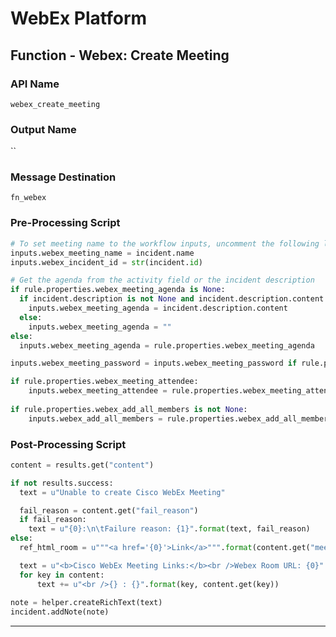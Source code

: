 <!--
    DO NOT MANUALLY EDIT THIS FILE
    THIS FILE IS AUTOMATICALLY GENERATED WITH resilient-sdk codegen
-->

# WebEx Platform

## Function - Webex: Create Meeting

### API Name
`webex_create_meeting`

### Output Name
``

### Message Destination
`fn_webex`

### Pre-Processing Script
```python
# To set meeting name to the workflow inputs, uncomment the following lines
inputs.webex_meeting_name = incident.name
inputs.webex_incident_id = str(incident.id)

# Get the agenda from the activity field or the incident description
if rule.properties.webex_meeting_agenda is None:
  if incident.description is not None and incident.description.content is not None:
    inputs.webex_meeting_agenda = incident.description.content
  else:
    inputs.webex_meeting_agenda = ""
else:
  inputs.webex_meeting_agenda = rule.properties.webex_meeting_agenda

inputs.webex_meeting_password = inputs.webex_meeting_password if rule.properties.webex_meeting_password is None else rule.properties.webex_meeting_password

if rule.properties.webex_meeting_attendee:
    inputs.webex_meeting_attendee = rule.properties.webex_meeting_attendee
    
if rule.properties.webex_add_all_members is not None:
    inputs.webex_add_all_members = rule.properties.webex_add_all_members
```

### Post-Processing Script
```python
content = results.get("content")

if not results.success:
  text = u"Unable to create Cisco WebEx Meeting"

  fail_reason = content.get("fail_reason")
  if fail_reason:
    text = u"{0}:\n\tFailure reason: {1}".format(text, fail_reason)
else:
  ref_html_room = u"""<a href='{0}'>Link</a>""".format(content.get("meetingLink"))

  text = u"<b>Cisco WebEx Meeting Links:</b><br />Webex Room URL: {0}".format(ref_html_room)
  for key in content:
      text += u"<br />{} : {}".format(key, content.get(key))
  
note = helper.createRichText(text)
incident.addNote(note)
```

---

